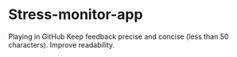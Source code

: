 # Stress-monitor-app
Playing in GitHub
Keep feedback precise and concise (less than 50 characters).
Improve readability.
